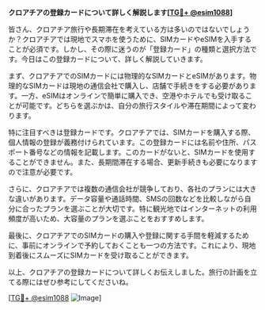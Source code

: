**クロアチアの登録カードについて詳しく解説します[[TG💪+ @esim1088](https://t.me/s/esim1088)]**

皆さん、クロアチア旅行や長期滞在を考えている方は多いのではないでしょうか？クロアチアでは現地でスマホを使うために、SIMカードやeSIMを入手することが必須です。しかし、その際に迷うのが「登録カード」の種類と選択方法です。今日はこの登録カードについて、詳しく解説していきます。

まず、クロアチアでのSIMカードには物理的なSIMカードとeSIMがあります。物理的なSIMカードは現地の通信会社で購入し、店舗で手続きをする必要があります。一方、eSIMはオンラインで簡単に購入でき、空港やホテルでも受け取ることが可能です。どちらを選ぶかは、自分の旅行スタイルや滞在期間によって変わります。

特に注目すべきは登録カードです。クロアチアでは、SIMカードを購入する際、個人情報の登録が義務付けられています。この登録カードには名前や住所、パスポート番号などの情報を記載します。このカードがないと、SIMカードを使用することができません。また、長期間滞在する場合、更新手続きも必要になりますので注意が必要です。

さらに、クロアチアでは複数の通信会社が競争しており、各社のプランには大きな違いがあります。データ容量や通話時間、SMSの回数などを比較しながら自分に合ったプランを選ぶことが大切です。特に観光地ではインターネットの利用頻度が高いため、大容量のプランを選ぶことをおすすめします。

最後に、クロアチアでのSIMカードの購入や登録に関する手間を軽減するために、事前にオンラインで予約しておくことも一つの方法です。これにより、現地到着後にスムーズにSIMカードを受け取ることができます。

以上、クロアチアの登録カードについて詳しくお伝えしました。旅行の計画を立てる際にはぜひ参考にしてくださいね。

[[TG💪+ @esim1088](https://t.me/s/esim1088) ![Image](https://i.postimg.cc/Y0z9fWf4/image.png)]